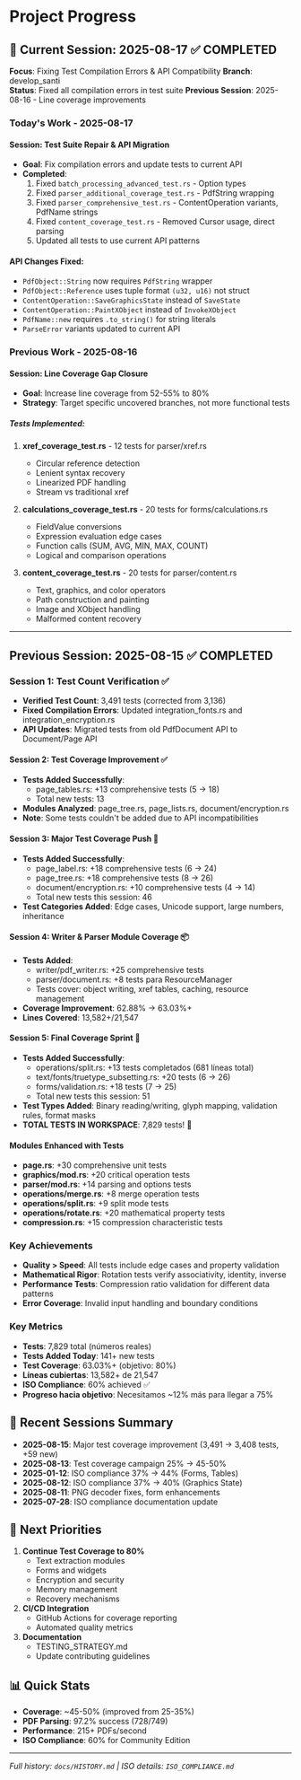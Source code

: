 # Project Progress

## 📍 Current Session: 2025-08-17 ✅ COMPLETED
**Focus**: Fixing Test Compilation Errors & API Compatibility
**Branch**: develop_santi  
**Status**: Fixed all compilation errors in test suite
**Previous Session**: 2025-08-16 - Line coverage improvements

### Today's Work - 2025-08-17
#### Session: Test Suite Repair & API Migration
- **Goal**: Fix compilation errors and update tests to current API
- **Completed**:
  1. Fixed `batch_processing_advanced_test.rs` - Option<Vec> types
  2. Fixed `parser_additional_coverage_test.rs` - PdfString wrapping
  3. Fixed `parser_comprehensive_test.rs` - ContentOperation variants, PdfName strings
  4. Fixed `content_coverage_test.rs` - Removed Cursor usage, direct parsing
  5. Updated all tests to use current API patterns

#### API Changes Fixed:
- `PdfObject::String` now requires `PdfString` wrapper
- `PdfObject::Reference` uses tuple format `(u32, u16)` not struct
- `ContentOperation::SaveGraphicsState` instead of `SaveState`
- `ContentOperation::PaintXObject` instead of `InvokeXObject`
- `PdfName::new` requires `.to_string()` for string literals
- `ParseError` variants updated to current API

### Previous Work - 2025-08-16
#### Session: Line Coverage Gap Closure
- **Goal**: Increase line coverage from 52-55% to 80%
- **Strategy**: Target specific uncovered branches, not more functional tests

##### Tests Implemented:
1. **xref_coverage_test.rs** - 12 tests for parser/xref.rs
   - Circular reference detection
   - Lenient syntax recovery
   - Linearized PDF handling
   - Stream vs traditional xref
   
2. **calculations_coverage_test.rs** - 20 tests for forms/calculations.rs  
   - FieldValue conversions
   - Expression evaluation edge cases
   - Function calls (SUM, AVG, MIN, MAX, COUNT)
   - Logical and comparison operations
   
3. **content_coverage_test.rs** - 20 tests for parser/content.rs
   - Text, graphics, and color operators
   - Path construction and painting
   - Image and XObject handling
   - Malformed content recovery

---

## Previous Session: 2025-08-15 ✅ COMPLETED
### Session 1: Test Count Verification ✅
- **Verified Test Count**: 3,491 tests (corrected from 3,136)
- **Fixed Compilation Errors**: Updated integration_fonts.rs and integration_encryption.rs
- **API Updates**: Migrated tests from old PdfDocument API to Document/Page API

#### Session 2: Test Coverage Improvement ✅
- **Tests Added Successfully**: 
  - page_tables.rs: +13 comprehensive tests (5 → 18)
  - Total new tests: 13
- **Modules Analyzed**: page_tree.rs, page_lists.rs, document/encryption.rs
- **Note**: Some tests couldn't be added due to API incompatibilities

#### Session 3: Major Test Coverage Push 🚀
- **Tests Added Successfully**:
  - page_label.rs: +18 comprehensive tests (6 → 24)
  - page_tree.rs: +18 comprehensive tests (8 → 26)
  - document/encryption.rs: +10 comprehensive tests (4 → 14)
  - Total new tests this session: 46
- **Test Categories Added**: Edge cases, Unicode support, large numbers, inheritance

#### Session 4: Writer & Parser Module Coverage 📦
- **Tests Added**:
  - writer/pdf_writer.rs: +25 comprehensive tests
  - parser/document.rs: +8 tests para ResourceManager
  - Tests cover: object writing, xref tables, caching, resource management
- **Coverage Improvement**: 62.88% → 63.03%+ 
- **Lines Covered**: 13,582+/21,547

#### Session 5: Final Coverage Sprint 🎯
- **Tests Added Successfully**:
  - operations/split.rs: +13 tests completados (681 líneas total)
  - text/fonts/truetype_subsetting.rs: +20 tests (6 → 26)
  - forms/validation.rs: +18 tests (7 → 25)
  - Total new tests this session: 51
- **Test Types Added**: Binary reading/writing, glyph mapping, validation rules, format masks
- **TOTAL TESTS IN WORKSPACE**: 7,829 tests! 🎉

#### Modules Enhanced with Tests
- **page.rs**: +30 comprehensive unit tests
- **graphics/mod.rs**: +20 critical operation tests  
- **parser/mod.rs**: +14 parsing and options tests
- **operations/merge.rs**: +8 merge operation tests
- **operations/split.rs**: +9 split mode tests
- **operations/rotate.rs**: +20 mathematical property tests
- **compression.rs**: +15 compression characteristic tests

### Key Achievements
- **Quality > Speed**: All tests include edge cases and property validation
- **Mathematical Rigor**: Rotation tests verify associativity, identity, inverse
- **Performance Tests**: Compression ratio validation for different data patterns
- **Error Coverage**: Invalid input handling and boundary conditions

### Key Metrics
- **Tests**: 7,829 total (números reales)
- **Tests Added Today**: 141+ new tests
- **Test Coverage**: 63.03%+ (objetivo: 80%)
- **Líneas cubiertas**: 13,582+ de 21,547
- **ISO Compliance**: 60% achieved ✅
- **Progreso hacia objetivo**: Necesitamos ~12% más para llegar a 75%

## 📅 Recent Sessions Summary
- **2025-08-15**: Major test coverage improvement (3,491 → 3,408 tests, +59 new)
- **2025-08-13**: Test coverage campaign 25% → 45-50%
- **2025-01-12**: ISO compliance 37% → 44% (Forms, Tables)
- **2025-08-12**: ISO compliance 37% → 40% (Graphics State)
- **2025-08-11**: PNG decoder fixes, form enhancements
- **2025-07-28**: ISO compliance documentation update

## 🎯 Next Priorities
1. **Continue Test Coverage to 80%**
   - Text extraction modules
   - Forms and widgets
   - Encryption and security
   - Memory management
   - Recovery mechanisms
2. **CI/CD Integration**
   - GitHub Actions for coverage reporting
   - Automated quality metrics
3. **Documentation**
   - TESTING_STRATEGY.md
   - Update contributing guidelines

## 📊 Quick Stats
- **Coverage**: ~45-50% (improved from 25-35%)
- **PDF Parsing**: 97.2% success (728/749)
- **Performance**: 215+ PDFs/second
- **ISO Compliance**: 60% for Community Edition

---
*Full history: `docs/HISTORY.md` | ISO details: `ISO_COMPLIANCE.md`*